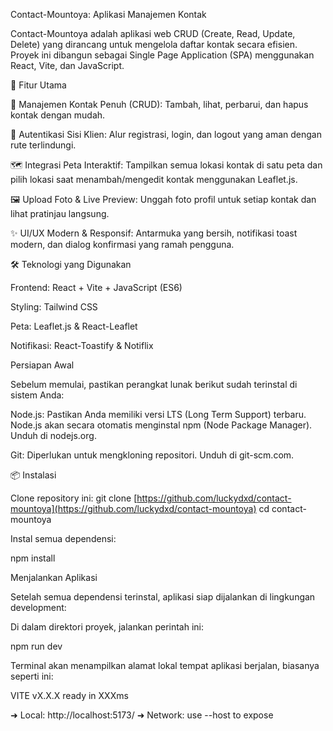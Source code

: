Contact-Mountoya: Aplikasi Manajemen Kontak

Contact-Mountoya adalah aplikasi web CRUD (Create, Read, Update, Delete) yang dirancang untuk mengelola daftar kontak secara efisien. Proyek ini dibangun sebagai Single Page Application (SPA) menggunakan React, Vite, dan JavaScript.

🚀 Fitur Utama

👤 Manajemen Kontak Penuh (CRUD): Tambah, lihat, perbarui, dan hapus kontak dengan mudah.

🔐 Autentikasi Sisi Klien: Alur registrasi, login, dan logout yang aman dengan rute terlindungi.

🗺️ Integrasi Peta Interaktif: Tampilkan semua lokasi kontak di satu peta dan pilih lokasi saat menambah/mengedit kontak menggunakan Leaflet.js.

🖼️ Upload Foto & Live Preview: Unggah foto profil untuk setiap kontak dan lihat pratinjau langsung.

✨ UI/UX Modern & Responsif: Antarmuka yang bersih, notifikasi toast modern, dan dialog konfirmasi yang ramah pengguna.

🛠️ Teknologi yang Digunakan

Frontend: React + Vite + JavaScript (ES6)

Styling: Tailwind CSS

Peta: Leaflet.js & React-Leaflet

Notifikasi: React-Toastify & Notiflix

Persiapan Awal

Sebelum memulai, pastikan perangkat lunak berikut sudah terinstal di sistem Anda:

Node.js: Pastikan Anda memiliki versi LTS (Long Term Support) terbaru. Node.js akan secara otomatis menginstal npm (Node Package Manager). Unduh di nodejs.org.

Git: Diperlukan untuk mengkloning repositori. Unduh di git-scm.com.

📦 Instalasi

Clone repository ini:
git clone [https://github.com/luckydxd/contact-mountoya](https://github.com/luckydxd/contact-mountoya)
cd contact-mountoya

Instal semua dependensi:

npm install

Menjalankan Aplikasi

Setelah semua dependensi terinstal, aplikasi siap dijalankan di lingkungan development:

Di dalam direktori proyek, jalankan perintah ini:

npm run dev

Terminal akan menampilkan alamat lokal tempat aplikasi berjalan, biasanya seperti ini:

VITE vX.X.X ready in XXXms

➜ Local: http://localhost:5173/
➜ Network: use --host to expose
